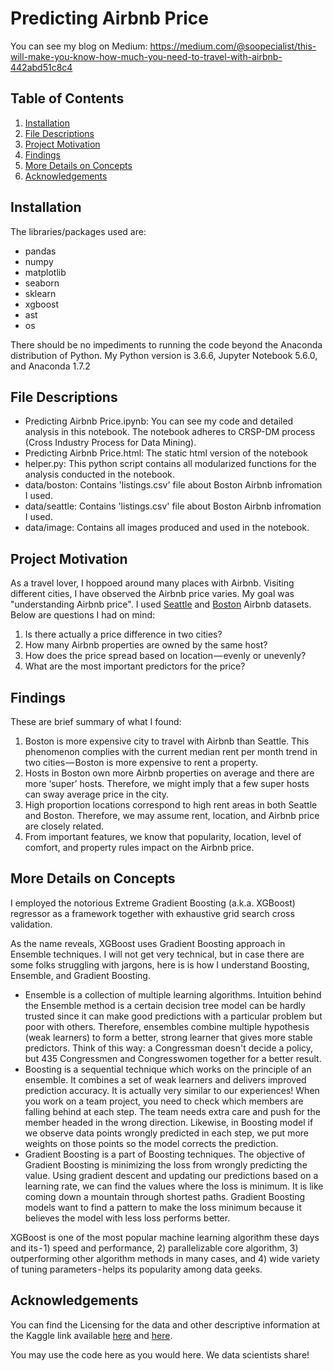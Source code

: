 # Predicting Airbnb Price
You can see my blog on Medium: https://medium.com/@soopecialist/this-will-make-you-know-how-much-you-need-to-travel-with-airbnb-442abd51c8c4

## Table of Contents
1. [Installation](#installation)
2. [File Descriptions](#files)
3. [Project Motivation](#motivation) 
4. [Findings](#findings)
5. [More Details on Concepts](#concepts)
6. [Acknowledgements](#acknowledgements)


## Installation <a name="installation"></a>
The libraries/packages used are:

- pandas
- numpy
- matplotlib
- seaborn
- sklearn
- xgboost
- ast
- os

There should be no impediments to running the code beyond the Anaconda distribution of Python. My Python version is 3.6.6, Jupyter Notebook 5.6.0, and Anaconda 1.7.2


## File Descriptions <a name="files"></a>
- Predicting Airbnb Price.ipynb: You can see my code and detailed analysis in this notebook. The notebook adheres to CRSP-DM process (Cross Industry Process for Data Mining).
- Predicting Airbnb Price.html: The static html version of the notebook
- helper.py: This python script contains all modularized functions for the analysis conducted in the notebook.
- data/boston: Contains 'listings.csv' file about Boston Airbnb infromation I used.
- data/seattle: Contains 'listings.csv' file about Boston Airbnb infromation I used.
- data/image: Contains all images produced and used in the notebook.


## Project Motivation <a name="motivation"></a>
As a travel lover, I hoppoed around many places with Airbnb. Visiting different cities, I have observed the Airbnb price varies. My goal was "understanding Airbnb price". I used [Seattle] and [Boston] Airbnb datasets. Below are questions I had on mind:

1. Is there actually a price difference in two cities?
2. How many Airbnb properties are owned by the same host?
3. How does the price spread based on location — evenly or unevenly?
4. What are the most important predictors for the price?

[Seattle]: https://www.kaggle.com/airbnb/seattle
[Boston]: https://www.kaggle.com/airbnb/boston


## Findings <a name="findings"></a>
These are brief summary of what I found:

1. Boston is more expensive city to travel with Airbnb than Seattle. This phenomenon complies with the current median rent per month trend in two cities — Boston is more expensive to rent a property.
2. Hosts in Boston own more Airbnb properties on average and there are more ‘super’ hosts. Therefore, we might imply that a few super hosts can sway average price in the city.
3. High proportion locations correspond to high rent areas in both Seattle and Boston. Therefore, we may assume rent, location, and Airbnb price are closely related.
4. From important features, we know that popularity, location, level of comfort, and property rules impact on the Airbnb price.


## More Details on Concepts <a name="concepts"></a>
I employed the notorious Extreme Gradient Boosting (a.k.a. XGBoost) regressor as a framework together with exhaustive grid search cross validation.

As the name reveals, XGBoost uses Gradient Boosting approach in Ensemble techniques. I will not get very technical, but in case there are some folks struggling with jargons, here is is how I understand Boosting, Ensemble, and Gradient Boosting.

- Ensemble is a collection of multiple learning algorithms. Intuition behind the Ensemble method is a certain decision tree model can be hardly trusted since it can make good predictions with a particular problem but poor with others. Therefore, ensembles combine multiple hypothesis (weak learners) to form a better, strong learner that gives more stable predictors. Think of this way: a Congressman doesn't decide a policy, but 435 Congressmen and Congresswomen together for a better result.
- Boosting is a sequential technique which works on the principle of an ensemble. It combines a set of weak learners and delivers improved prediction accuracy. It is actually very similar to our experiences! When you work on a team project, you need to check which members are falling behind at each step. The team needs extra care and push for the member headed in the wrong direction. Likewise, in Boosting model if we observe data points wrongly predicted in each step, we put more weights on those points so the model corrects the prediction.
- Gradient Boosting is a part of Boosting techniques. The objective of Gradient Boosting is minimizing the loss from wrongly predicting the value. Using gradient descent and updating our predictions based on a learning rate, we can find the values where the loss is minimum. It is like coming down a mountain through shortest paths. Gradient Boosting models want to find a pattern to make the loss minimum because it believes the model with less loss performs better.

XGBoost is one of the most popular machine learning algorithm these days and its - 1) speed and performance, 2) parallelizable core algorithm, 3) outperforming other algorithm methods in many cases, and 4) wide variety of tuning parameters - helps its popularity among data geeks.


## Acknowledgements <a name="acknowledgements"></a>
You can find the Licensing for the data and other descriptive information at the Kaggle link available [here](https://www.kaggle.com/airbnb/seattle/home) and [here](https://www.kaggle.com/airbnb/boston/home).

You may use the code here as you would here. We data scientists share!
